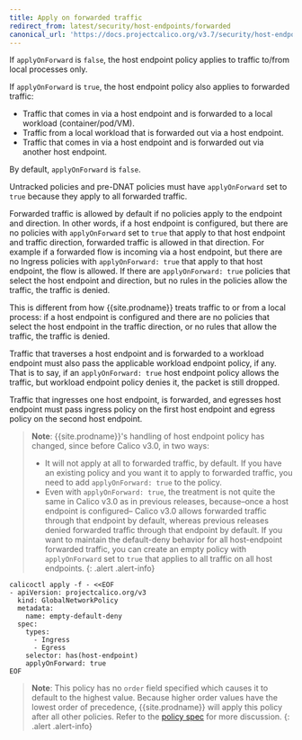 ```yaml
---
title: Apply on forwarded traffic
redirect_from: latest/security/host-endpoints/forwarded
canonical_url: 'https://docs.projectcalico.org/v3.7/security/host-endpoints/forwarded'
---
```


If `applyOnForward` is `false`, the host endpoint policy applies to traffic to/from
 local processes only. 

If `applyOnForward` is `true`, the host endpoint policy also applies to forwarded traffic:
- Traffic that comes in via a host endpoint and is forwarded to a local workload (container/pod/VM).
- Traffic from a local workload that is forwarded out via a host endpoint.
- Traffic that comes in via a host endpoint and is forwarded out via another host endpoint.

By default, `applyOnForward` is `false`. 

Untracked policies and pre-DNAT policies must have `applyOnForward` set to `true`
because they apply to all forwarded traffic.

Forwarded traffic is allowed by default if no policies apply to the endpoint and direction. In
other words, if a host endpoint is configured, but there are no policies with `applyOnForward`
set to `true` that apply to that host endpoint and traffic direction, forwarded traffic is 
allowed in that direction. For example if a forwarded flow is incoming via a host endpoint, but there are
no Ingress policies with `applyOnForward: true` that apply to that host endpoint, the flow is
allowed.  If there are `applyOnForward: true` policies that select the host endpoint and direction,
but no rules in the policies allow the traffic, the traffic is denied.

This is different from how {{site.prodname}} treats traffic to or from a local process:
if a host endpoint is configured and there are no policies that select the host endpoint in
the traffic direction, or no rules that allow the traffic, the traffic is denied.

Traffic that traverses a host endpoint and is forwarded to a workload endpoint must also pass
the applicable workload endpoint policy, if any. That is to say, if an `applyOnForward: true` host
endpoint policy allows the traffic, but workload endpoint policy denies it, the packet is still dropped.

Traffic that ingresses one host endpoint, is forwarded, and egresses host endpoint must
pass ingress policy on the first host endpoint and egress policy on the second host endpoint.

> **Note**: {{site.prodname}}'s handling of host endpoint policy has changed, since before
> Calico v3.0, in two ways:
> - It will not apply at all to forwarded traffic, by default. If you have an existing
> policy and you want it to apply to forwarded traffic, you need to add `applyOnForward: true` to the policy.
> - Even with `applyOnForward: true`, the treatment is not quite the same in
> Calico v3.0 as in previous releases, because–once a host endpoint is configured–
> Calico v3.0 allows forwarded traffic through that endpoint by default, whereas
> previous releases denied forwarded traffic through that endpoint by default.
> If you want to maintain the default-deny behavior for all host-endpoint forwarded
> traffic, you can create an empty policy with `applyOnForward` set to `true`
> that applies to all traffic on all host endpoints.
{: .alert .alert-info}
```
calicoctl apply -f - <<EOF
- apiVersion: projectcalico.org/v3
  kind: GlobalNetworkPolicy
  metadata:
    name: empty-default-deny
  spec:
    types: 
      - Ingress
      - Egress
    selector: has(host-endpoint)
    applyOnForward: true
EOF
```
> **Note**: This policy has no `order` field specified which causes it to default
> to the highest value. Because higher order values have the lowest order of precedence,
> {{site.prodname}} will apply this policy after all other policies. Refer to the 
> [policy spec]({{site.baseurl}}/{{page.version}}/reference/calicoctl/resources/networkpolicy#spec) for
> more discussion.
{: .alert .alert-info}

